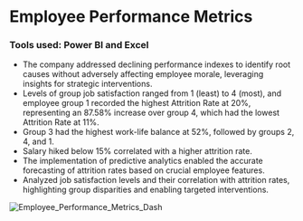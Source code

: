 # Employee Performance Metrics 
### Tools used: Power BI and Excel

-	The company addressed declining performance indexes to identify root causes without adversely affecting employee morale, leveraging insights for strategic interventions.
-	Levels of group job satisfaction ranged from 1 (least) to 4 (most), and employee group 1 recorded the highest Attrition Rate at 20%, representing an 87.58% increase over group 4, which had the lowest Attrition Rate at 11%.
- Group 3 had the highest work-life balance at 52%, followed by groups 2, 4, and 1.
-	Salary hiked below 15% correlated with a higher attrition rate.
-	The implementation of predictive analytics enabled the accurate forecasting of attrition rates based on crucial employee features.
-	Analyzed job satisfaction levels and their correlation with attrition rates, highlighting group disparities and enabling targeted interventions.

![Employee_Performance_Metrics_Dash](https://github.com/DzungDo82/Visual_employee_metric/assets/138108830/03fb6069-585f-49a5-8ff8-b606c3bbddcd)

